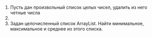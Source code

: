 1. Пусть дан произвольный список целых чисел, удалить из него четные числа
2. 
3. Задан целочисленный список ArrayList. Найти минимальное, максимальное и среднее из этого списка.
